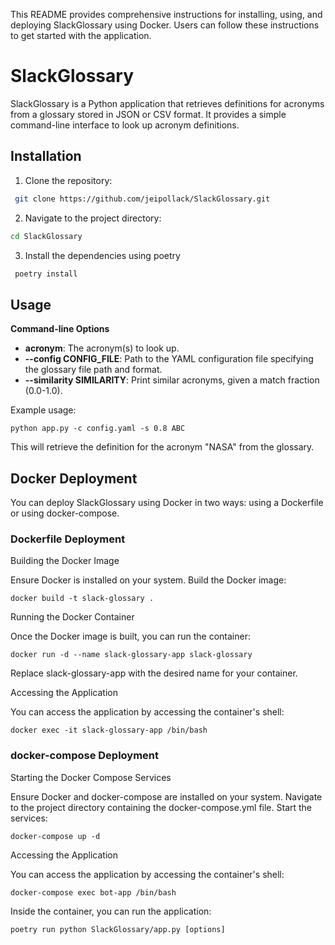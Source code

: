
This README provides comprehensive instructions for installing, using, and deploying SlackGlossary using Docker. Users can follow these instructions to get started with the application.


# SlackGlossary

SlackGlossary is a Python application that retrieves definitions for acronyms from a glossary stored in JSON or CSV format. It provides a simple command-line interface to look up acronym definitions.

## Installation

1. Clone the repository:

  ```bash
   git clone https://github.com/jeipollack/SlackGlossary.git
```

2. Navigate to the project directory:

  ```bash
  cd SlackGlossary
  ```

3. Install the dependencies using poetry

  ```bash
   poetry install
  ```


## Usage


**Command-line Options**
* **acronym**: The acronym(s) to look up.
* **--config CONFIG_FILE**: Path to the YAML configuration file specifying the glossary file path and format.
* **--similarity SIMILARITY**: Print similar acronyms, given a match fraction (0.0-1.0).


Example usage:
```
python app.py -c config.yaml -s 0.8 ABC
```

This will retrieve the definition for the acronym "NASA" from the glossary.

## Docker Deployment

You can deploy SlackGlossary using Docker in two ways: using a Dockerfile or using docker-compose.

### Dockerfile Deployment
Building the Docker Image

Ensure Docker is installed on your system.
Build the Docker image:

```
docker build -t slack-glossary .
```

Running the Docker Container

Once the Docker image is built, you can run the container:

```
docker run -d --name slack-glossary-app slack-glossary
```

Replace slack-glossary-app with the desired name for your container.

Accessing the Application

You can access the application by accessing the container's shell:

```
docker exec -it slack-glossary-app /bin/bash
```

### docker-compose Deployment
Starting the Docker Compose Services

Ensure Docker and docker-compose are installed on your system.
Navigate to the project directory containing the docker-compose.yml file.
Start the services:

```
docker-compose up -d
```

Accessing the Application

You can access the application by accessing the container's shell:

```
docker-compose exec bot-app /bin/bash
```

Inside the container, you can run the application:

```
poetry run python SlackGlossary/app.py [options]
```
